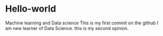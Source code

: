 
# Hello-world
Machine learning and Data science
This is my first commit on the github
I am new learner of Data Science.
this is my second opinion.
